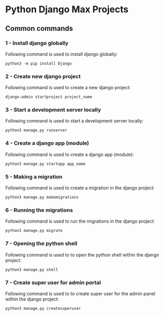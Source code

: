 # Python Django Max Projects

## Common commands

### 1 - Install django globally

Following command is used to install django globally:

```
python3 -m pip install Django
```

### 2 - Create new django project

Following command is used to create a new django project:

```
django-admin startproject project_name
```

### 3 - Start a development server locally

Following command is used to start a development server locally:

```
python3 manage.py runserver
```

### 4 - Create a django app (module)

Following command is used to create a django app (module):

```
python3 manage.py startapp app_name
```

### 5 - Making a migration

Following command is used to create a migration in the django project:

```
python3 manage.py makemigrations
```

### 6 - Running the migrations

Following command is used to run the migrations in the django project:

```
python3 manage.py migrate
```

### 7 - Opening the python shell

Following command is used to to open the python shell within the django project:

```
python3 manage.py shell
```

### 7 - Create super user for admin portal

Following command is used to to create super user for the admin panel within the django project:

```
python3 manage.py createsuperuser
```
